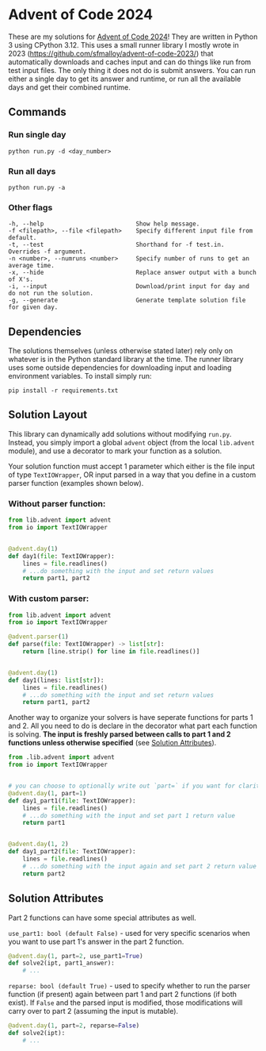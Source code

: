 # Advent of Code 2024

These are my solutions for [Advent of Code 2024](https://adventofcode.com/2024)! They are written in Python 3 using CPython 3.12. This uses a small runner library I mostly wrote in 2023 (https://github.com/sfmalloy/advent-of-code-2023/) that automatically downloads and caches input and can do things like run from test input files. The only thing it does not do is submit answers. You can run either a single day to get its answer and runtime, or run all the available days and get their combined runtime.

## Commands

### Run single day
```
python run.py -d <day_number>
```

### Run all days
```
python run.py -a
```

### Other flags
```
-h, --help                          Show help message.
-f <filepath>, --file <filepath>    Specify different input file from default.
-t, --test                          Shorthand for -f test.in. Overrides -f argument.
-n <number>, --numruns <number>     Specify number of runs to get an average time.
-x, --hide                          Replace answer output with a bunch of X's.
-i, --input                         Download/print input for day and do not run the solution.
-g, --generate                      Generate template solution file for given day.
```

## Dependencies
The solutions themselves (unless otherwise stated later) rely only on whatever is in the Python standard library at the time. The runner library uses some outside dependencies for downloading input and loading environment variables. To install simply run:
```
pip install -r requirements.txt
```

## Solution Layout
This library can dynamically add solutions without modifying `run.py`. Instead, you simply import a global `advent` object (from the local `lib.advent` module), and use a decorator to mark your function as a solution.

Your solution function must accept 1 parameter which either is the file input of type `TextIOWrapper`, OR input parsed in a way that you define in a custom parser function (examples shown below). 

### Without parser function:
```py
from lib.advent import advent
from io import TextIOWrapper


@advent.day(1)
def day1(file: TextIOWrapper):
    lines = file.readlines()
    # ...do something with the input and set return values
    return part1, part2
```

### With custom parser:
```py
from lib.advent import advent
from io import TextIOWrapper

@advent.parser(1)
def parse(file: TextIOWrapper) -> list[str]:
    return [line.strip() for line in file.readlines()]


@advent.day(1)
def day1(lines: list[str]):
    lines = file.readlines()
    # ...do something with the input and set return values
    return part1, part2

```

Another way to organize your solvers is have seperate functions for parts 1 and 2. All you need to do is declare in the decorator what part each function is solving. **The input is freshly parsed between calls to part 1 and 2 functions unless otherwise specified** (see [Solution Attributes](#solution-attributes)).

```py
from .lib.advent import advent
from io import TextIOWrapper


# you can choose to optionally write out `part=` if you want for clarity
@advent.day(1, part=1)
def day1_part1(file: TextIOWrapper):
    lines = file.readlines()
    # ...do something with the input and set part 1 return value
    return part1


@advent.day(1, 2)
def day1_part2(file: TextIOWrapper):
    lines = file.readlines()
    # ...do something with the input again and set part 2 return value
    return part2
```

## Solution Attributes
Part 2 functions can have some special attributes as well.

`use_part1: bool (default False)` - used for very specific scenarios when you want to use part 1's answer in the part 2 function.

```py
@advent.day(1, part=2, use_part1=True)
def solve2(ipt, part1_answer):
    # ...
```

`reparse: bool (default True)` - used to specify whether to run the parser function (if present) again between part 1 and part 2 functions (if both exist). If `False` and the parsed input is modified, those modifications will carry over to part 2 (assuming the input is mutable).

```py
@advent.day(1, part=2, reparse=False)
def solve2(ipt):
    # ...
```
